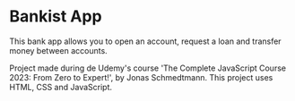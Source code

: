 # Bankist App

<p>This bank app allows you to open an account, request a loan and transfer money between accounts.</p>
<p>Project made during de Udemy's course 'The Complete JavaScript Course 2023: From Zero to Expert!', by Jonas Schmedtmann.
This project uses HTML, CSS and JavaScript.</p>

